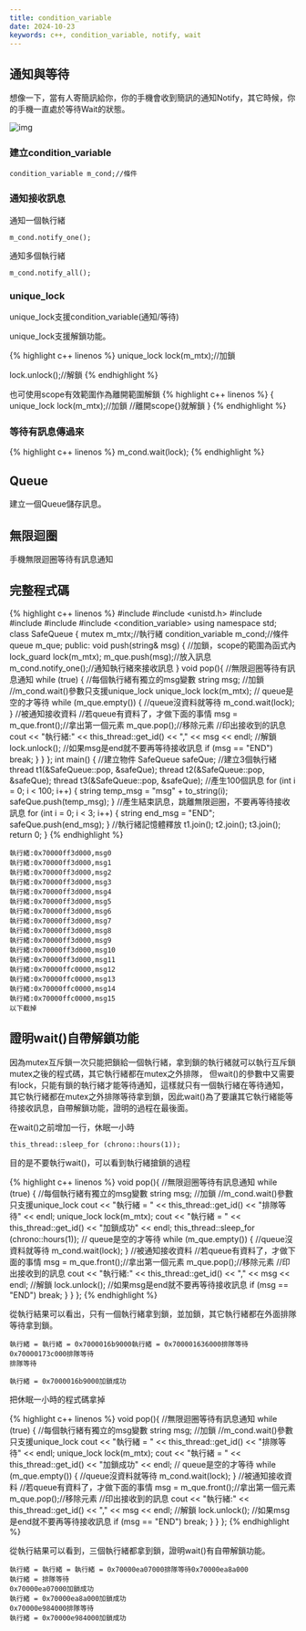 ```yaml
---
title: condition_variable
date: 2024-10-23
keywords: c++, condition_variable, notify, wait
---
```


## 通知與等待

想像一下，當有人寄簡訊給你，你的手機會收到簡訊的通知Notify，其它時候，你的手機一直處於等待Wait的狀態。

![img]({{site.imgurl}}/dataStruct/msg.jpg) 

### 建立condition_variable

```
condition_variable m_cond;//條件
```

### 通知接收訊息

通知一個執行緒
```
m_cond.notify_one();
```

通知多個執行緒
```
m_cond.notify_all();
```

### unique_lock

unique_lock支援condition_variable(通知/等待)

unique_lock支援解鎖功能。

{% highlight c++ linenos %}
unique_lock<mutex> lock(m_mtx);//加鎖

lock.unlock();//解鎖
{% endhighlight %}

也可使用scope有效範圍作為離開範圍解鎖
{% highlight c++ linenos %}
{
	unique_lock<mutex> lock(m_mtx);//加鎖
	//離開scope{}就解鎖
}
{% endhighlight %}

### 等待有訊息傳過來

{% highlight c++ linenos %}
m_cond.wait(lock);
{% endhighlight %}

## Queue

建立一個Queue儲存訊息。

## 無限迴圈

手機無限迴圈等待有訊息通知


## 完整程式碼
{% highlight c++ linenos %}
#include <iostream>
#include <unistd.h>
#include <thread>
#include <mutex>
#include <queue>
#include <condition_variable>
using namespace std;
class SafeQueue {
  mutex m_mtx;//執行緒
  condition_variable m_cond;//條件
  queue<string> m_que;
public:
  void push(string& msg) {
  //加鎖，scope的範圍為函式內
  lock_guard<mutex> lock(m_mtx);
  m_que.push(msg);//放入訊息
  m_cond.notify_one();//通知執行緒來接收訊息
  }
  void pop(){
  //無限迴圈等待有訊息通知
  while (true) {
    //每個執行緒有獨立的msg變數
    string msg;
    //加鎖
    //m_cond.wait()參數只支援unique_lock
    unique_lock<mutex> lock(m_mtx);
    // queue是空的才等待
    while (m_que.empty()) {
    //queue沒資料就等待
    m_cond.wait(lock);
    }
    //被通知接收資料
    //若queue有資料了，才做下面的事情
    msg = m_que.front();//拿出第一個元素
    m_que.pop();//移除元素
    //印出接收到的訊息
    cout << "執行緒:" << this_thread::get_id() << "," << msg << endl;
    //解鎖
    lock.unlock();
    //如果msg是end就不要再等待接收訊息
    if (msg == "END") break;
  }
  }
};
int main() {
  //建立物件
  SafeQueue safeQue;
  //建立3個執行緒
  thread t1(&SafeQueue::pop, &safeQue);
  thread t2(&SafeQueue::pop, &safeQue);
  thread t3(&SafeQueue::pop, &safeQue);
  //產生100個訊息
  for (int i = 0; i < 100; i++) {
  string temp_msg = "msg" + to_string(i);
  safeQue.push(temp_msg);
  }
  //產生結束訊息，跳離無限迴圈，不要再等待接收訊息
  for (int i = 0; i < 3; i++) {
  string end_msg = "END";
  safeQue.push(end_msg);
  }
  //執行緒記憶體釋放
  t1.join();
  t2.join();
  t3.join();
  return 0;
}
{% endhighlight %}

```
執行緒:0x70000ff3d000,msg0
執行緒:0x70000ff3d000,msg1
執行緒:0x70000ff3d000,msg2
執行緒:0x70000ff3d000,msg3
執行緒:0x70000ff3d000,msg4
執行緒:0x70000ff3d000,msg5
執行緒:0x70000ff3d000,msg6
執行緒:0x70000ff3d000,msg7
執行緒:0x70000ff3d000,msg8
執行緒:0x70000ff3d000,msg9
執行緒:0x70000ff3d000,msg10
執行緒:0x70000ff3d000,msg11
執行緒:0x70000ffc0000,msg12
執行緒:0x70000ffc0000,msg13
執行緒:0x70000ffc0000,msg14
執行緒:0x70000ffc0000,msg15
以下截掉
```

## 證明wait()自帶解鎖功能

因為mutex互斥鎖一次只能把鎖給一個執行緒，拿到鎖的執行緒就可以執行互斥鎖mutex之後的程式碼，其它執行緒都在mutex之外排隊，
但wait()的參數中又需要有lock，只能有鎖的執行緒才能等待通知，這樣就只有一個執行緒在等待通知，
其它執行緒都在mutex之外排隊等待拿到鎖，因此wait()為了要讓其它執行緒能等待接收訊息，自帶解鎖功能，證明的過程在最後面。

在wait()之前增加一行，休眠一小時
```
this_thread::sleep_for (chrono::hours(1));
```
目的是不要執行wait()，可以看到執行緒搶鎖的過程

{% highlight c++ linenos %}
void pop(){
  //無限迴圈等待有訊息通知
  while (true) {
    //每個執行緒有獨立的msg變數
    string msg;
    //加鎖
    //m_cond.wait()參數只支援unique_lock
    cout << "執行緒 = " << this_thread::get_id() << "排隊等待" << endl;
    unique_lock<mutex> lock(m_mtx);
    cout << "執行緒 = " << this_thread::get_id() << "加鎖成功" << endl;
    this_thread::sleep_for (chrono::hours(1));
    // queue是空的才等待
    while (m_que.empty()) {
    //queue沒資料就等待
    m_cond.wait(lock);
    }
    //被通知接收資料
    //若queue有資料了，才做下面的事情
    msg = m_que.front();//拿出第一個元素
    m_que.pop();//移除元素
    //印出接收到的訊息
    cout << "執行緒:" << this_thread::get_id() << "," << msg << endl;
    //解鎖
    lock.unlock();
    //如果msg是end就不要再等待接收訊息
    if (msg == "END") break;
  }
  }
};
{% endhighlight %}

從執行結果可以看出，只有一個執行緒拿到鎖，並加鎖，其它執行緒都在外面排隊等待拿到鎖。

```
執行緒 = 執行緒 = 0x7000016b9000執行緒 = 0x700001636000排隊等待0x70000173c000排隊等待
排隊等待

執行緒 = 0x7000016b9000加鎖成功
```

把休眠一小時的程式碼拿掉

{% highlight c++ linenos %}
void pop(){
  //無限迴圈等待有訊息通知
  while (true) {
    //每個執行緒有獨立的msg變數
    string msg;
    //加鎖
    //m_cond.wait()參數只支援unique_lock
    cout << "執行緒 = " << this_thread::get_id() << "排隊等待" << endl;
    unique_lock<mutex> lock(m_mtx);
    cout << "執行緒 = " << this_thread::get_id() << "加鎖成功" << endl;
    // queue是空的才等待
    while (m_que.empty()) {
    //queue沒資料就等待
    m_cond.wait(lock);
    }
    //被通知接收資料
    //若queue有資料了，才做下面的事情
    msg = m_que.front();//拿出第一個元素
    m_que.pop();//移除元素
    //印出接收到的訊息
    cout << "執行緒:" << this_thread::get_id() << "," << msg << endl;
    //解鎖
    lock.unlock();
    //如果msg是end就不要再等待接收訊息
    if (msg == "END") break;
  }
  }
};
{% endhighlight %}

從執行結果可以看到，三個執行緒都拿到鎖，證明wait()有自帶解鎖功能。

```
執行緒 = 執行緒 = 執行緒 = 0x70000ea07000排隊等待0x70000ea8a000
執行緒 = 排隊等待
0x70000ea07000加鎖成功
執行緒 = 0x70000ea8a000加鎖成功
0x70000e984000排隊等待
執行緒 = 0x70000e984000加鎖成功
```

